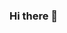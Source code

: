 ### Hi there 👋

<!--
**ChipSAuCorus/ChipSAuCorus** is a ✨ _special_ ✨ repository because its `README.md` (this file) appears on your GitHub profile.

Here are some ideas to get you started:

- 🔭 I’m currently working on ElyziumGames and ArmaCraft
- 🌱 I’m currently learning Java
-->
